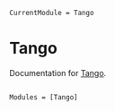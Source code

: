 ```@meta
CurrentModule = Tango
```

# Tango

Documentation for [Tango](https://github.com/Tobyvg/Tango.jl).

```@index
```

```@autodocs
Modules = [Tango]
```
